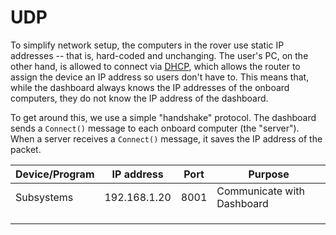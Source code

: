 # UDP

To simplify network setup, the computers in the rover use static IP addresses -- that is, hard-coded and unchanging. The user's PC, on the other hand, is allowed to connect via [DHCP](https://en.wikipedia.org/wiki/Dynamic\_Host\_Configuration\_Protocol), which allows the router to assign the device an IP address so users don't have to. This means that, while the dashboard always knows the IP addresses of the onboard computers, they do not know the IP address of the dashboard.&#x20;

To get around this, we use a simple "handshake" protocol. The dashboard sends a `Connect()` message to each onboard computer (the "server"). When a server receives a `Connect()` message, it saves the IP address of the packet.&#x20;





| Device/Program | IP address   | Port | Purpose                    |
| -------------- | ------------ | ---- | -------------------------- |
| Subsystems     | 192.168.1.20 | 8001 | Communicate with Dashboard |
|                |              |      |                            |
|                |              |      |                            |
|                |              |      |                            |
